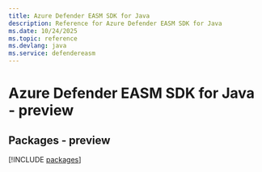 ```yaml
---
title: Azure Defender EASM SDK for Java
description: Reference for Azure Defender EASM SDK for Java
ms.date: 10/24/2025
ms.topic: reference
ms.devlang: java
ms.service: defendereasm
---
```

# Azure Defender EASM SDK for Java - preview
## Packages - preview
[!INCLUDE [packages](defender-easm-index.md)]
